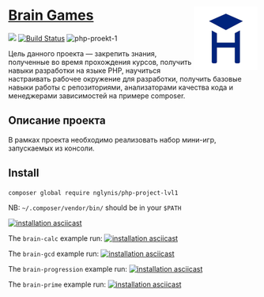 # [Brain Games](https://hexlet.io/professions/php/projects/45)<img src="https://raw.githubusercontent.com/Hexlet/hexletguides.github.io/master/images/hexlet_logo128.png" alt="Hexlet logo" align="right"/>
<a href="https://codeclimate.com/github/nglynis/php-project-lvl1/maintainability"><img src="https://api.codeclimate.com/v1/badges/d35ef34e79f3ce656959/maintainability" /></a>
[![Build Status](https://travis-ci.org/nglynis/php-project-lvl1.svg?branch=master)](https://travis-ci.org/nglynis/php-project-lvl1)
![php-proekt-1](https://github.com/nglynis/php-project-lvl1/workflows/php-proekt-1/badge.svg)

Цель данного проекта — закрепить знания, полученные во время прохождения курсов, получить навыки разработки на языке PHP, научиться настраивать рабочее окружение для разработки, получить базовые навыки работы с репозиториями, анализаторами качества кода и менеджерами зависимостей на примере composer.

## Описание проекта

В рамках проекта необходимо реализовать набор мини-игр, запускаемых из консоли.

## Install

`composer global require nglynis/php-project-lvl1`

NB: `~/.composer/vendor/bin/` should be in your `$PATH`

[![installation asciicast](https://asciinema.org/a/f93nDJ01MYsg6fVR7k8Qi6vWw.svg)](https://asciinema.org/a/f93nDJ01MYsg6fVR7k8Qi6vWw)

The `brain-calc` example run:
[![installation asciicast](https://asciinema.org/a/8KXVFlVhIsJrm1RIE0wq5YfFe.svg)](https://asciinema.org/a/8KXVFlVhIsJrm1RIE0wq5YfFe)

The `brain-gcd` example run:
[![installation asciicast](https://asciinema.org/a/dzqXdZvaVXljGIL4fc8iZs3qe.svg)](https://asciinema.org/a/dzqXdZvaVXljGIL4fc8iZs3qe)

The `brain-progression` example run:
[![installation asciicast](https://asciinema.org/a/sgB340XsXqQyqoenE8sGaVh8i.svg)](https://asciinema.org/a/sgB340XsXqQyqoenE8sGaVh8i)

The `brain-prime` example run:
[![installation asciicast](https://asciinema.org/a/VOgfDNkqpGxWCeyczEwKwAmE7.svg)](https://asciinema.org/a/VOgfDNkqpGxWCeyczEwKwAmE7)









